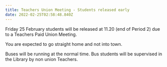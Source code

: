 ```yaml
---
title: Teachers Union Meeting - Students released early
date: 2022-02-25T02:58:48.840Z
---
```

Friday 25 February students will be released at 11.20 (end of Period 2) due to a Teachers Paid Union Meeting.

You are expected to go straight home and not into town. 

Buses will be running at the normal time.  Bus students will be supervised in the Library by non union Teachers.